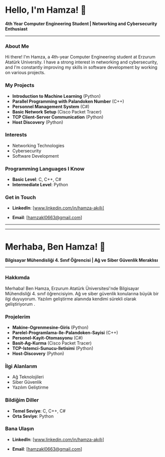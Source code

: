 
# Hello, I'm Hamza! 👋

**4th Year Computer Engineering Student | Networking and Cybersecurity Enthusiast**

---

### About Me

Hi there! I'm Hamza, a 4th-year Computer Engineering student at Erzurum Atatürk University. I have a strong interest in networking and cybersecurity, and I'm constantly improving my skills in software development by working on various projects.

### My Projects

- **Introduction to Machine Learning** (Python)
- **Parallel Programming with Palandoken Number** (C++)
- **Personnel Management System** (C#)
- **Basic Network Setup** (Cisco Packet Tracer)
- **TCP Client-Server Communication** (Python)
- **Host Discovery** (Python)

### Interests

- Networking Technologies
- Cybersecurity
- Software Development

### Programming Languages I Know

- **Basic Level**: C, C++, C#
- **Intermediate Level**: Python

### Get in Touch

- **LinkedIn**: [www.linkedin.com/in/hamza-akıllı]

- **Email**: [hamzakl0663@gmail.com]

---

----------------------------------------------------------------------------------------------
# Merhaba, Ben Hamza! 👋

**Bilgisayar Mühendisliği 4. Sınıf Öğrencisi | Ağ ve Siber Güvenlik Meraklısı**

---

### Hakkımda

Merhaba! Ben Hamza, Erzurum Atatürk Üniversitesi'nde Bilgisayar Mühendisliği 4. sınıf öğrencisiyim. Ağ ve siber güvenlik konularına büyük bir ilgi duyuyorum. Yazılım geliştirme alanında kendimi sürekli olarak geliştiriyorum .

### Projelerim

- **Makine-Ogrenmesine-Giris** (Python)
- **Parelel-Programlama-Ile-Palandoken-Sayisi** (C++)
- **Personel-Kayit-Otomasyonu** (C#)
- **Basit-Ag-Kurma** (Cisco Packet Tracer)
- **TCP-Istemci-Sunucu-Iletisimi** (Python)
- **Host-Discovery** (Python)

### İlgi Alanlarım

- Ağ Teknolojileri
- Siber Güvenlik
- Yazılım Geliştirme

### Bildiğim Diller

- **Temel Seviye**: C, C++, C#
- **Orta Seviye**: Python

### Bana Ulaşın

- **LinkedIn**: [www.linkedin.com/in/hamza-akıllı]

- **Email**: [hamzakl0663@gmail.com]



<!---
Hamzaakl/Hamzaakl is a ✨ special ✨ repository because its `README.md` (this file) appears on your GitHub profile.
You can click the Preview link to take a look at your changes.
--->
